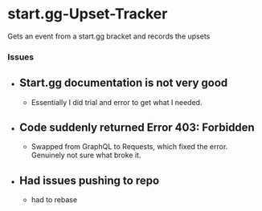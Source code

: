 # start.gg-Upset-Tracker
Gets an event from a start.gg bracket and records the upsets

### Issues
- ## Start.gg documentation is not very good
  - Essentially I did trial and error to get what I needed.
- ## Code suddenly returned Error 403: Forbidden
  - Swapped from GraphQL to Requests, which fixed the error. Genuinely not sure what broke it.
- ## Had issues pushing to repo
  - had to rebase
